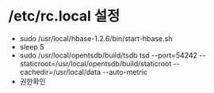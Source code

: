# /etc/rc.local 설정
- sudo /usr/local/hbase-1.2.6/bin/start-hbase.sh
- sleep 5 
- sudo /usr/local/opentsdb/build/tsdb tsd --port=54242 --staticroot=/usr/local/opentsdb/build/staticroot --cachedir=/usr/local/data --auto-metric
- 권한확인 
